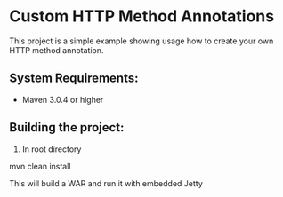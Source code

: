 Custom HTTP Method Annotations
========================
This project is a simple example showing usage how to create your own HTTP method annotation.

System Requirements:
-------------------------
- Maven 3.0.4 or higher

Building the project:
-------------------------
1. In root directory

mvn clean install

This will build a WAR and run it with embedded Jetty